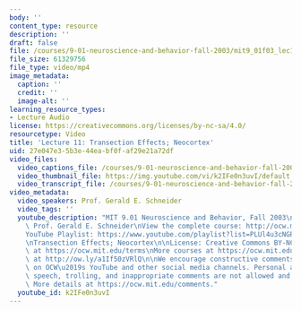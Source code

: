 ```yaml
---
body: ''
content_type: resource
description: ''
draft: false
file: /courses/9-01-neuroscience-and-behavior-fall-2003/mit9_01f03_lec11_360p_16_9.mp4
file_size: 61329756
file_type: video/mp4
image_metadata:
  caption: ''
  credit: ''
  image-alt: ''
learning_resource_types:
- Lecture Audio
license: https://creativecommons.org/licenses/by-nc-sa/4.0/
resourcetype: Video
title: 'Lecture 11: Transection Effects; Neocortex'
uid: 27e047e3-5b3e-44ea-bf0f-af29e21a72df
video_files:
  video_captions_file: /courses/9-01-neuroscience-and-behavior-fall-2003/1JEkcpVWkudvWZ37k4sO-kVYl8fhEjSrz_transcript.webvtt
  video_thumbnail_file: https://img.youtube.com/vi/k2IFe0n3uvI/default.jpg
  video_transcript_file: /courses/9-01-neuroscience-and-behavior-fall-2003/1JEkcpVWkudvWZ37k4sO-kVYl8fhEjSrz_transcript.pdf
video_metadata:
  video_speakers: Prof. Gerald E. Schneider
  video_tags: ''
  youtube_description: "MIT 9.01 Neuroscience and Behavior, Fall 2003\nInstructor:\
    \ Prof. Gerald E. Schneider\nView the complete course: http://ocw.mit.edu/courses/brain-and-cognitive-sciences/9-01-neuroscience-and-behavior-fall-2003\n\
    YouTube Playlist: https://www.youtube.com/playlist?list=PLUl4u3cNGP63U7FmbKD9KClb-94dyPJim\n\
    \nTransection Effects; Neocortex\n\nLicense: Creative Commons BY-NC-SA\nMore information\
    \ at https://ocw.mit.edu/terms\nMore courses at https://ocw.mit.edu\nSupport OCW\
    \ at http://ow.ly/a1If50zVRlQ\n\nWe encourage constructive comments and discussion\
    \ on OCW\u2019s YouTube and other social media channels. Personal attacks, hate\
    \ speech, trolling, and inappropriate comments are not allowed and may be removed.\
    \ More details at https://ocw.mit.edu/comments."
  youtube_id: k2IFe0n3uvI
---
```

